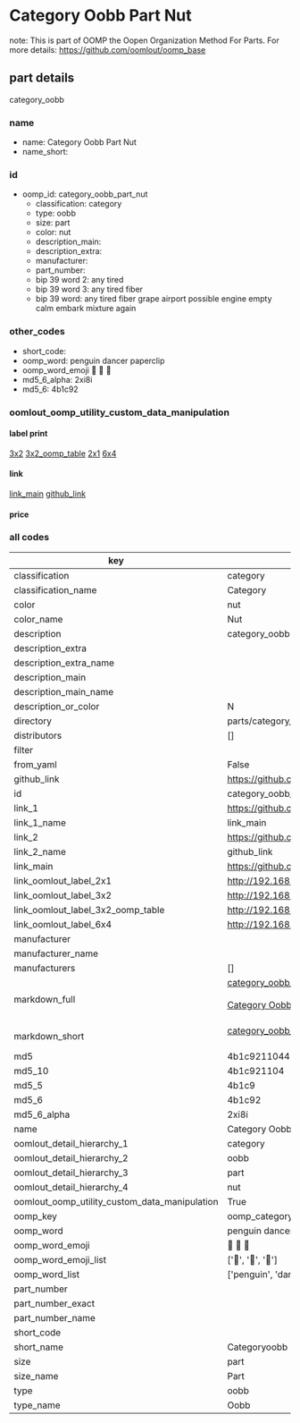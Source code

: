 # Category Oobb Part Nut  

note: This is part of OOMP the Oopen Organization Method For Parts. For more details: https://github.com/oomlout/oomp_base

##  part details



category_oobb

### name
* name: Category Oobb Part Nut
* name_short: 
### id
* oomp_id: category_oobb_part_nut
  * classification: category
  * type: oobb
  * size: part
  * color: nut
  * description_main: 
  * description_extra: 
  * manufacturer: 
  * part_number: 
  * bip 39 word 2: any tired
  * bip 39 word 3: any tired fiber
  * bip 39 word: any tired fiber grape airport possible engine empty calm embark mixture again

### other_codes
* short_code: 
* oomp_word: penguin dancer paperclip
* oomp_word_emoji :penguin: :dancer: :paperclip:
* md5_6_alpha: 2xi8i
* md5_6: 4b1c92






### oomlout_oomp_utility_custom_data_manipulation
#### label print
[3x2](http://192.168.1.245:1112/?label=oomp%202xi8i)
[3x2_oomp_table](http://192.168.1.107:1112/?label=oomp%202xi8i)
[2x1](http://192.168.1.242:1112/?label=oomp%202xi8i)
[6x4](http://192.168.1.55:1112/?label=oomp%202xi8i)    

#### link

[link_main](https://github.com/oomlout/oomlout_oomp_current_version_messy/tree/main/parts/category_oobb_part_nut) [github_link](https://github.com/oomlout/oomlout_oomp_part_src/tree/main/parts/category_oobb_part_nut)                             

#### price







### all codes 
| key | value |  
| --- | --- |  
| classification | category |  
| classification_name | Category |  
| color | nut |  
| color_name | Nut |  
| description | category_oobb |  
| description_extra |  |  
| description_extra_name |  |  
| description_main |  |  
| description_main_name |  |  
| description_or_color | N  |  
| directory | parts/category_oobb_part_nut |  
| distributors | [] |  
| filter |  |  
| from_yaml | False |  
| github_link | https://github.com/oomlout/oomlout_oomp_part_src/tree/main/parts/category_oobb_part_nut |  
| id | category_oobb_part_nut |  
| link_1 | https://github.com/oomlout/oomlout_oomp_current_version_messy/tree/main/parts/category_oobb_part_nut |  
| link_1_name | link_main |  
| link_2 | https://github.com/oomlout/oomlout_oomp_part_src/tree/main/parts/category_oobb_part_nut |  
| link_2_name | github_link |  
| link_main | https://github.com/oomlout/oomlout_oomp_current_version_messy/tree/main/parts/category_oobb_part_nut |  
| link_oomlout_label_2x1 | http://192.168.1.242:1112/?label=oomp%202xi8i |  
| link_oomlout_label_3x2 | http://192.168.1.245:1112/?label=oomp%202xi8i |  
| link_oomlout_label_3x2_oomp_table | http://192.168.1.107:1112/?label=oomp%202xi8i |  
| link_oomlout_label_6x4 | http://192.168.1.55:1112/?label=oomp%202xi8i |  
| manufacturer |  |  
| manufacturer_name |  |  
| manufacturers | [] |  
| markdown_full | [category_oobb_part_nut](https://github.com/oomlout/oomlout_oomp_current_version_messy/tree/main/parts/category_oobb_part_nut)<br>[](https://github.com/oomlout/oomlout_oomp_current_version_messy/tree/main/parts/category_oobb_part_nut)<br>[Category Oobb Part Nut](https://github.com/oomlout/oomlout_oomp_current_version_messy/tree/main/parts/category_oobb_part_nut)<br><br> |  
| markdown_short | [category_oobb_part_nut](https://github.com/oomlout/oomlout_oomp_current_version_messy/tree/main/parts/category_oobb_part_nut)<br><br> |  
| md5 | 4b1c92110449294ea202c65cab78a851 |  
| md5_10 | 4b1c921104 |  
| md5_5 | 4b1c9 |  
| md5_6 | 4b1c92 |  
| md5_6_alpha | 2xi8i |  
| name | Category Oobb Part Nut |  
| oomlout_detail_hierarchy_1 | category |  
| oomlout_detail_hierarchy_2 | oobb |  
| oomlout_detail_hierarchy_3 | part |  
| oomlout_detail_hierarchy_4 | nut |  
| oomlout_oomp_utility_custom_data_manipulation | True |  
| oomp_key | oomp_category_oobb_part_nut |  
| oomp_word | penguin dancer paperclip |  
| oomp_word_emoji | :penguin: :dancer: :paperclip: |  
| oomp_word_emoji_list | [':penguin:', ':dancer:', ':paperclip:'] |  
| oomp_word_list | ['penguin', 'dancer', 'paperclip'] |  
| part_number |  |  
| part_number_exact |  |  
| part_number_name |  |  
| short_code |  |  
| short_name | Categoryoobb |  
| size | part |  
| size_name | Part |  
| type | oobb |  
| type_name | Oobb |  
